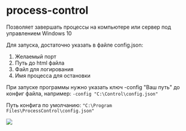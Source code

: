 # process-control

Позволяет завершать процессы на компьютере или сервер под управлением Windows 10

Для запуска, достаточно указать в файле config.json:
 1. Желаемый порт
 2. Путь до html файла
 3. Файл для логирования
 4. Имя процесса для остановки

При запуске программы нужно указать ключ -config "Ваш путь" до конфиг файла, например:  ```-config "C:\Control\config.json"```

Путь конфига по умолчанию: ```"C:\Program Files\ProcessControl\config.json"```

![](C:\processControl.png)
